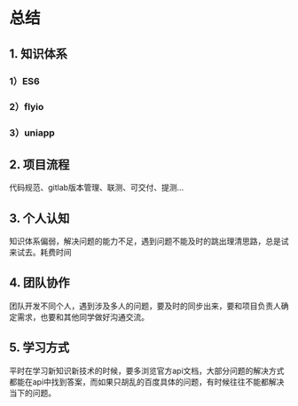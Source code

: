 # 总结

## 1. 知识体系

### 1）ES6

### 2）flyio

### 3）uniapp



## 2. 项目流程

代码规范、gitlab版本管理、联测、可交付、提测...



## 3. 个人认知

知识体系偏弱，解决问题的能力不足，遇到问题不能及时的跳出理清思路，总是试来试去。耗费时间



## 4. 团队协作

团队开发不同个人，遇到涉及多人的问题，要及时的同步出来，要和项目负责人确定需求，也要和其他同学做好沟通交流。 



## 5. 学习方式

平时在学习新知识新技术的时候，要多浏览官方api文档，大部分问题的解决方式都能在api中找到答案，而如果只胡乱的百度具体的问题，有时候往往不能都解决当下的问题。